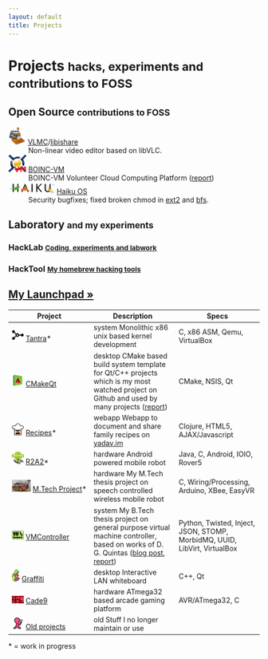 ```yaml
---
layout: default
title: Projects
---
```


<div class="page-header">
  <h1 class="section">Projects <small>hacks, experiments and contributions to FOSS</small></h1>
</div>

<div class="row">
  <div class="span5">
    <h2>Open Source <small>contributions to FOSS</small></h2>
    <dl>
      <dt><img src="/images/projects/vlmc-small.png"> <a href="http://trac.videolan.org/vlmc">VLMC</a>/<a href="https://github.com/bhaisahab/libishare">libishare</a></dt>
      <dd>Non-linear video editor based on libVLC.</dd>
      <dt><img src="/images/projects/boincvm.png"> <a href="http://code.google.com/p/boincvm/">BOINC-VM</a></dt>
      <dd>BOINC-VM Volunteer Cloud Computing Platform (<a href="/files/docs/internship-cern-report-2010.pdf">report</a>)</dd>
      <dt><img src="/images/projects/haiku.png"> <a href="http://dev.haiku-os.org/ticket/6750">Haiku OS</a></dt>
      <dd>Security bugfixes; fixed broken chmod in <a href="http://cgit.haiku-os.org/haiku/commit/?id=hrev39379">ext2</a> and <a href="http://cgit.haiku-os.org/haiku/commit/?id=hrev39378">bfs</a>.</dd>
    </dl>
  </div>

  <div class="span5">
    <h2>Laboratory <small>and my experiments</small></h2>
    <h3>HackLab <small><a href="https://github.com/bhaisahab/hacklab">Coding, experiments and labwork</a></small></h3>
    <h3>HackTool <small><a href="https://github.com/bhaisahab/hacktools">My homebrew hacking tools</a></small></h3>
    <h2><a href="https://launchpad.net/~rohityadav/">My Launchpad »</a></h2>
  </div>
</div>

<table class="table table-striped table-bordered">
  <thead>
    <tr>
      <th style="min-width: 150px;">Project</th>
      <th>Description</th>
      <th>Specs</th>
    </tr>
  </thead>
  <tbody>
    <tr>
      <td><img src="/images/projects/tantra-small.png"> <a href="/projects/tantra">Tantra</a>*</td>
      <td><span class="label label-important">system</span> Monolithic x86 unix based kernel development</td>
      <td>C, x86 ASM, Qemu, VirtualBox</td>
    </tr>
    <tr>
      <td><img src="/images/projects/cmakeqt-small.png"> <a href="https://github.com/bhaisahab/cmakeqt">CMakeQt</a></td>
      <td><span class="label label-warning">desktop</span> CMake based build system template for Qt/C++ projects which is my most watched project on Github and used by many projects (<a href="/files/docs/cmakeqt.pdf">report</a>)</td>
      <td>CMake, NSIS, Qt</td>
    </tr>
    <tr>
      <td><img src="/images/projects/recipes-small.png"> <a href="https://github.com/bhaisahab/recipes">Recipes</a>*</td>
      <td><span class="label label-success">webapp</span> Webapp to document and share family recipes on <a href="http://yadav.im">yadav.im</a></td>
      <td>Clojure, HTML5, AJAX/Javascript</td>
    </tr>
    <tr>
      <td><img src="/images/projects/r2a2-small.png"> <a href="/projects/r2a2">R2A2</a>*</td>
      <td><span class="label notice">hardware</span> Android powered mobile robot</td>
      <td>Java, C, Android, IOIO, Rover5</td>
    </tr>
    <tr>
      <td><img src="/images/projects/mtp-small.png"> <a href="/projects/mtp">M.Tech Project</a>*</td>
      <td><span class="label notice">hardware</span> My M.Tech thesis project on speech controlled wireless mobile robot</td>
      <td>C, Wiring/Processing, Arduino, XBee, EasyVR</td>
    </tr>
    <tr>
      <td><img src="/images/projects/vmcontroller-small.png"> <a href="http://code.google.com/p/vmcontroller/">VMController</a></td>
      <td><span class="label label-important">system</span> <a href="http://code.google.com/p/vmcontroller"></a> My B.Tech thesis project on general purpose virtual machine controller, based on works of D. G. Quintas (<a href="/logs/twisted-loop/">blog post</a>, <a href="/files/docs/btp-report-vmcontroller.pdf">report</a>)</td>
      <td>Python, Twisted, Inject, JSON, STOMP, MorbidMQ, UUID, LibVirt, VirtualBox</td>
    </tr>
    <tr>
      <td><img src="/images/projects/graffiti-small.png"> <a href="/projects/graffiti">Graffiti</a></td>
      <td><span class="label label-warning">desktop</span> Interactive LAN whiteboard</td>
      <td>C++, Qt</td>
    </tr>
    <tr>
      <td><img src="/images/projects/cade9-small.png"> <a href="/projects/cade9">Cade9</a></td>
      <td><span class="label notice">hardware</span> ATmega32 based arcade gaming platform</td>
      <td>AVR/ATmega32, C</td>
    </tr>
    <tr>
      <td><img src="/images/projects/scuttlebutt-small.png"> <a href="/projects/old">Old projects</a></td>
      <td><span class="label">old</span> Stuff I no longer maintain or use</td>
      <td></td>
    </tr>
  </tbody>
</table>

\* = work in progress

<script type="text/javascript">
  mixpanel.track("Project Index Page");
</script>
